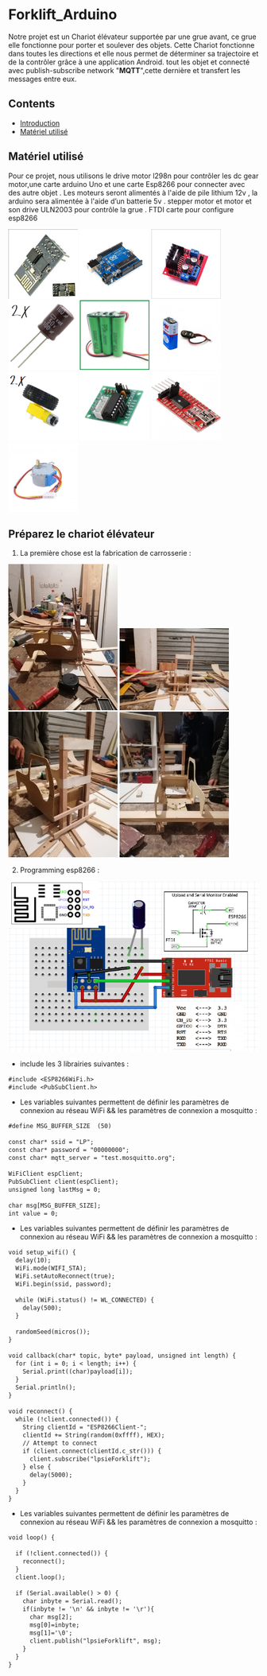 # Forklift_Arduino
Notre projet est un Chariot élévateur supportée par une grue avant, ce grue elle fonctionne pour porter et soulever des objets.
 Cette Chariot fonctionne dans toutes les directions et elle nous permet de déterminer sa trajectoire et de la contrôler grâce à une application Android.
  tout les objet et connecté avec  publish-subscribe network "**MQTT**",cette dernière et transfert les messages entre eux.
## Contents
+ [Introduction](#Forklift_Arduino)
+ [Matériel utilisé](#Matériel-utilisé)

## Matériel utilisé
Pour ce projet, nous utilisons le drive motor l298n pour contrôler les dc gear motor,une carte arduino Uno et une carte Esp8266 pour connecter avec des autre objet . Les moteurs seront alimentés à l'aide de pile lithium 12v , la arduino sera alimentée à l'aide d’un batterie 5v . stepper motor et motor et son drive ULN2003 pour contrôle la grue . FTDI carte pour configure esp8266

<a href="https://github.com/hamzaelmoudden/Forklift_Arduino/blob/master/Assets/esp8266.jpg" target="_blank"><img src="Assets/esp8266.jpg" alt="Browser Stack" width="140"></a>
<a href="https://github.com/hamzaelmoudden/Forklift_Arduino/blob/master/Assets/arduino-uno.jpg" target="_blank"><img src="Assets/arduino-uno.jpg" alt="Browser Stack" width="140"></a>
<a href="https://github.com/hamzaelmoudden/Forklift_Arduino/blob/master/Assets/l298n.jpg" target="_blank"><img src="Assets/l298n.jpg" alt="Browser Stack" width="140"></a>
<a href="https://github.com/hamzaelmoudden/Forklift_Arduino/blob/master/Assets/100uf-50v-a-800x800.jpg" target="_blank"><img src="Assets/100uf-50v-a-800x800.jpg" alt="Browser Stack" width="140"></a>
<a href="https://github.com/hamzaelmoudden/Forklift_Arduino/blob/master/Assets/12vBattrery.jpg" target="_blank"><img src="Assets/12vBattrery.jpg" alt="Browser Stack" width="140"></a>
<a href="https://github.com/hamzaelmoudden/Forklift_Arduino/blob/master/Assets/9V-battery.jpg" target="_blank"><img src="Assets/9V-battery.jpg" alt="Browser Stack" width="140"></a>
<a href="https://github.com/hamzaelmoudden/Forklift_Arduino/blob/master/Assets/DC%20Geared.png" target="_blank"><img src="Assets/DC%20Geared.png" alt="Browser Stack" width="140"></a>
<a href="https://github.com/hamzaelmoudden/Forklift_Arduino/blob/master/Assets/ULN2003-2.jpg" target="_blank"><img src="Assets/ULN2003-2.jpg" alt="Browser Stack" width="140"></a>
<a href="https://github.com/hamzaelmoudden/Forklift_Arduino/blob/master/Assets/ftdi.jpg" target="_blank"><img src="Assets/ftdi.jpg" alt="Browser Stack" width="140"></a>
<a href="https://github.com/hamzaelmoudden/Forklift_Arduino/blob/master/Assets/stepper.jpg" target="_blank"><img src="Assets/stepper.jpg" alt="Browser Stack" width="140"></a>

## Préparez le chariot élévateur
1. La première chose est la fabrication de carrosserie :

<a href="https://github.com/hamzaelmoudden/Forklift_Arduino/blob/master/Assets/P1.jpeg" target="_blank"><img src="Assets/P1.jpeg" alt="Browser Stack" width="220"></a>
<a href="https://github.com/hamzaelmoudden/Forklift_Arduino/blob/master/Assets/P2.jpeg" target="_blank"><img src="Assets/P2.jpeg" alt="Browser Stack" width="220"></a>
<a href="https://github.com/hamzaelmoudden/Forklift_Arduino/blob/master/Assets/P3.jpeg" target="_blank"><img src="Assets/P3.jpeg" alt="Browser Stack" width="220"></a>
<a href="https://github.com/hamzaelmoudden/Forklift_Arduino/blob/master/Assets/P4.jpeg" target="_blank"><img src="Assets/P4.jpeg" alt="Browser Stack" width="220"></a><br/>

2. Programming esp8266 :

<a href="https://github.com/hamzaelmoudden/Forklift_Arduino/blob/master/Assets/prog_esp.PNG" target="_blank"><img src="Assets/prog_esp.PNG" alt="Browser Stack" ></a><br/>
 - include les 3 librairies suivantes :
 >
 
    #include <ESP8266WiFi.h>
    #include <PubSubClient.h>
 - Les variables suivantes permettent de définir les paramètres de connexion au réseau WiFi && les paramètres de connexion a mosquitto :
 >

    #define MSG_BUFFER_SIZE  (50)
    
    const char* ssid = "LP";
    const char* password = "00000000";
    const char* mqtt_server = "test.mosquitto.org";
    
    WiFiClient espClient;
    PubSubClient client(espClient);
    unsigned long lastMsg = 0;
    
    char msg[MSG_BUFFER_SIZE];
    int value = 0;

 - Les variables suivantes permettent de définir les paramètres de connexion au réseau WiFi && les paramètres de connexion a mosquitto :
 >

    void setup_wifi() {
      delay(10);
      WiFi.mode(WIFI_STA);
      WiFi.setAutoReconnect(true);
      WiFi.begin(ssid, password);
      
      while (WiFi.status() != WL_CONNECTED) {
        delay(500);
      }
    
      randomSeed(micros());
    }
    
    void callback(char* topic, byte* payload, unsigned int length) {
      for (int i = 0; i < length; i++) {
        Serial.print((char)payload[i]);
      }
      Serial.println();
    }
    
    void reconnect() {
      while (!client.connected()) {
        String clientId = "ESP8266Client-";
        clientId += String(random(0xffff), HEX);
        // Attempt to connect
        if (client.connect(clientId.c_str())) {
          client.subscribe("lpsieForklift");
        } else {
          delay(5000);
        }
      }
    }

 - Les variables suivantes permettent de définir les paramètres de connexion au réseau WiFi && les paramètres de connexion a mosquitto :
 >

    void loop() {
    
      if (!client.connected()) {
        reconnect();
      }
      client.loop();
    
      if (Serial.available() > 0) {
        char inbyte = Serial.read();
        if(inbyte != '\n' && inbyte != '\r'){
          char msg[2];
          msg[0]=inbyte;
          msg[1]='\0';
          client.publish("lpsieForklift", msg);
        }
      }  
    }
